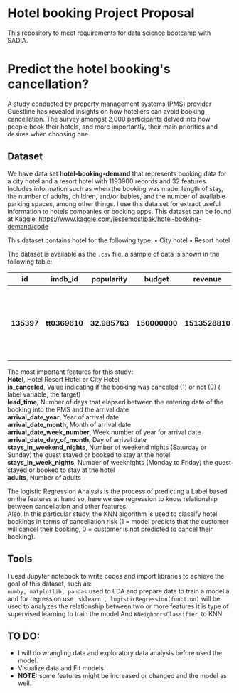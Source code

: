 # Hotel booking Project Proposal 

This repository to meet requirements for data science bootcamp with SADIA.


# Predict the hotel booking's cancellation?

 A study conducted by property management systems (PMS) provider Guestline has revealed insights on how hoteliers can avoid booking cancellation. 
The survey amongst 2,000 participants delved into how people book their hotels, and more importantly, their main priorities and desires when choosing one.

## Dataset
We have data set **hotel-booking-demand** that represents booking data for a city hotel and a resort hotel with 1193900 records and 32 features. 
Includes information such as when the booking was made, length of stay, the number of adults, children, and/or babies, 
and the number of available parking spaces, among other things. I use this data set for extract useful information to hotels companies or booking apps.
This dataset can be found at Kaggle: https://www.kaggle.com/jessemostipak/hotel-booking-demand/code 
  
This dataset contains hotel for the following type:
•	City hotel 
•	Resort hotel


The dataset is available as the ```.csv``` file. a sample of data is shown in the following table:
<table width="100%">
 <tr>
  <th>id</th><th>imdb_id</th><th>popularity</th><th>budget</th><th>revenue</th><th>original_title</th><th>cast</th><th>homepage</th><th>director</th><th>tagline</th><th>keywords</th><th>overview</th><th>runtime</th><th>genres</th><th>production_companies</th><th>release_date</th><th>vote_count</th><th>vote_average</th><th>release_year</th><th>budget_adj</th><th>revenue_adj</th>
 </tr>
 <tr>
  <th>135397</th><th>tt0369610</th><th>32.985763</th><th>150000000</th><th>1513528810</th><th>Jurassic World</th><th>Chris Pratt|Bryce Dallas Howard|Irrfan Khan|Vi...</th><th>http://www.jurassicworld.com/</th><th>Colin Trevorrow</th><th>The park is open.</th><th>monster|dna|tyrannosaurus rex|velociraptor|island</th><th>Twenty-two years after the events of Jurassic ...</th><th>124</th><th>Action|Adventure|Science Fiction|Thriller</th><th>Universal Studios|Amblin Entertainment|Legenda...</th><th>6/9/15</th><th>5562</th><th>6.5</th><th>2015</th><th>1.379999e+08</th><th>1.392446e+09</th>
 </tr>
</table>


The most important features for this study:<br>
**Hotel**, Hotel Resort Hotel or City Hotel<br>
**is_canceled**, Value indicating if the booking was canceled (1) or not (0) ( label variable, the target)<br>
**lead_time**, Number of days that elapsed between the entering date of the booking into the PMS and the arrival date<br>
**arrival_date_year**, Year of arrival date<br>
**arrival_date_month**, Month of arrival date<br>
**arrival_date_week_number**, Week number of year for arrival date<br>
**arrival_date_day_of_month**, Day of arrival date<br>
**stays_in_weekend_nights**, Number of weekend nights (Saturday or Sunday) the guest stayed or booked to stay at the hotel<br>
**stays_in_week_nights**, Number of weeknights (Monday to Friday) the guest stayed or booked to stay at the hotel<br>
**adults**, Number of adults<br>

The logistic Regression Analysis is the process of predicting a Label based on the features at hand so, here we use regression to know relationship between cancellation and other features.<br>
Also, In this particular study, the KNN algorithm is used to classify hotel bookings in terms of cancellation risk (1 = model predicts that the customer will cancel their booking, 0 = customer is not predicted to cancel their booking). 


## Tools
I uesd Jupyter notebook to write codes and import libraries to achieve the goal of this dataset, such as:<br>
```numby, matplotlib, pandas``` used to EDA and prepare data to train a model a.<br>
and for regression use  ``` sklearn , logisticRegression(function)``` will be used to analyzes the relationship between two or more features
it is type of supervised learning to train the model.And ```KNeighborsClassifier ```to KNN

## **TO DO**: 
- I will do wrangling data and exploratory data analysis before used the model.
- Visualize data and Fit models.
- **NOTE:** some features might be increased or changed and the model as well.

